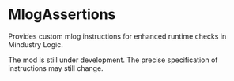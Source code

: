 # MlogAssertions

Provides custom mlog instructions for enhanced runtime checks in Mindustry Logic.

The mod is still under development. The precise specification of instructions may still change. 